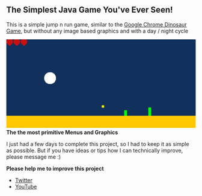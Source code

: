 ## The Simplest Java Game You've Ever Seen!

This is a simple jump n run game, similar to the [Google Chrome Dinosaur Game](chrome://dino), but without any image based graphics and with a day / night cycle

![Java Game](Game.jpg)
**The the most primitive Menus and Graphics**

I just had a few days to complete this project, so I had to keep it as simple as possible.
But if you have ideas or tips how I can technically improve, please message me :)


**Please help me to improve this project**
- [Twitter](https://twitter.com/caliduseb_hd)
- [YouTube](https://www.youtube.com/channel/UCeR3hdUxUWixnC253dku2uQ/)
